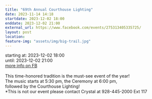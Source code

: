 ```yaml
---
title: "69th Annual Courthouse Lighting"
date: 2023-11-14 14:18
startdate: 2023-12-02 18:00
enddate: 2023-12-02 21:00
external_url: https://www.facebook.com/events/275313405335725/
layout: post
location: 
feature-img: "assets/img/big-trail.jpg"
---
```


starting at: 2023-12-02 18:00<br>until: 2023-12-02 21:00<br><a href="https://www.facebook.com/events/275313405335725/">more info on FB</a><br><br>This time-honored tradition is the must-see event of the year!<br>
  The music starts at 5&#58;30 pm, the Ceremony at 6&#58;00 pm,<br>
  followed by the Courthouse Lighting!<br>
  *This is not our event please contact  Crystal at 928-445-2000 Ext 117<br>
  <br>
  
